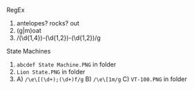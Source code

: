 RegEx

1.  antelopes? rocks? out
2.  (g|m)oat
3.  /(\d{1,4})-(\d{1,2})-(\d{1,2})/g

State Machines

1.  `abcdef State Machine.PNG` in folder
2.  `Lion State.PNG` in folder
3.  A)  `/\e\[(\d+);(\d+)f/g`
    B)  `/\e\[1m/g`
    C)  `VT-100.PNG` in folder

